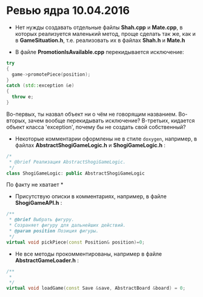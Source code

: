 # Ревью ядра 10.04.2016

* Нет нужды создавать отдельные файлы **Shah.cpp** и **Mate.cpp**, в которых реализуется маленький метод, проще сделать так же, как и в **GameSituation.h**, т.е. реализовать их в файлах **Shah.h** и **Mate.h**

* В файле **PromotionIsAvailable.cpp** перекидывается исключение:
```cpp
try
{
  game->promotePiece(position);
}
catch (std::exception &e)
{
  throw e;
}
```
Во-первых, ты назвал объект ни о чём не говорящим названием. Во-вторых, зачем вообще перекидывать исключение? В-третьих, кидается объект класса 'exception', почему бы не создать свой собственный?

* Некоторые комментарии оформлены не в стиле `doxygen`, например, в файлах **AbstractShogiGameLogic.h** и **ShogiGameLogic.h** :
```cpp
/*
 * @brief Реализация AbstractShogiGameLogic.
 */
class ShogiGameLogic: public AbstractShogiGameLogic
```
 По факту не хватает *
 
 * Присутствую описки в комментариях, например, в файле **ShogiGameAPI.h** :
```cpp
/**
 * @brief Выбрать фигуру.
 * Созраняет фигуру для дальнейших действий.
 * @param position Позиция фигуры.
 */
virtual void pickPiece(const Position& position)=0;
```
 
 * Не все методы прокомментированы, например в файле **AbstractGameLoader.h** :
```cpp
/**
 *
 */
virtual void loadGame(const Save &save, AbstractBoard &board) = 0;
```
